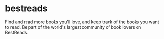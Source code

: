 # bestreads
Find and read more books you'll love, and keep track of the books you want to read. Be part of the world's largest community of book lovers on BestReads.
